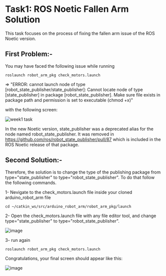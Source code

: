 # Task1: ROS Noetic Fallen Arm Solution

This task focuses on the process of fixing the fallen arm issue of the ROS Noetic version.

## First Problem:-
 
 You may have faced the following issue while running 
 ```
 roslaunch robot_arm_pkg check_motors.launch
 ```
 => "ERROR: cannot launch node of type [robot_state_publisher/state_publisher]: Cannot locate node of type [state_publisher] in package [robot_state_publisher]. Make sure file exists in package path and permission is set to executable (chmod +x)"
 
with the following screen:

![week1 task](https://user-images.githubusercontent.com/77699294/123331191-a4d8d480-d547-11eb-8441-f8f61c294e42.png)

 
In the new Noetic version, state_publisher was a deprecated alias for the node named robot_state_publisher. It was removed in https://github.com/ros/robot_state_publisher/pull/87 which is included in the ROS Noetic release of that package.


## Second Solution:-

Therefore, the solution is to change the type of the publishing package from type="state_publisher" to type="robot_state_publisher". To do that follow the following commands.

1- Nevigate to the check_motors.launch file inside your cloned arduino_robot_arm file

```
cd ~/catkin_ws/src/arduino_robot_arm/robot_arm_pkg/launch

```

2- Open the check_motors.launch file with any file editor tool, and change type="state_publisher" to type="robot_state_publisher".

![image](https://user-images.githubusercontent.com/77699294/123331422-f3866e80-d547-11eb-94b3-8b8d2be2eb96.png)


3- run again

 ```
 roslaunch robot_arm_pkg check_motors.launch
 ```

Congratulations, your final screen should appear like this:

![image](https://user-images.githubusercontent.com/77699294/123331325-d2be1900-d547-11eb-9d10-54ca9fcf983b.png)




